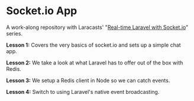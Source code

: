 Socket.io App
=============

A work-along repository with Laracasts' "[Real-time Laravel with Socket.io](https://laracasts.com/series/real-time-laravel-with-socket-io)" series.

**Lesson 1:** Covers the very basics of socket.io and sets up a simple chat app.

**Lesson 2:** We take a look at what Laravel has to offer out of the box with Redis.

**Lesson 3:** We setup a Redis client in Node so we can catch events.

**Lesson 4:** Switch to using Laravel's native event broadcasting.
